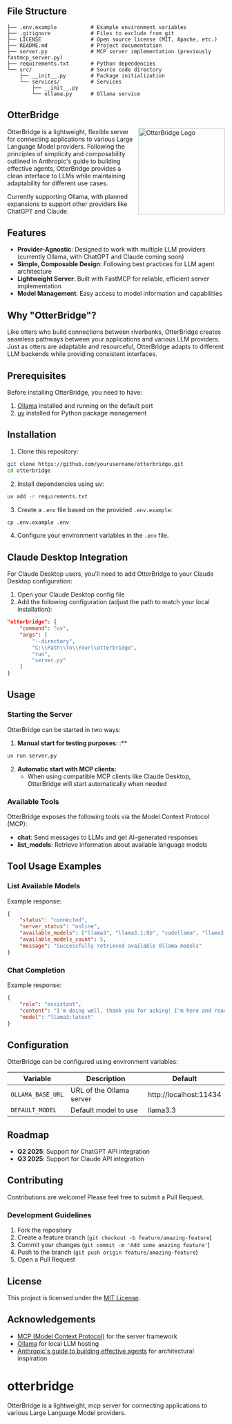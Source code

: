 ## File Structure

```
├── .env.example           # Example environment variables
├── .gitignore             # Files to exclude from git
├── LICENSE                # Open source license (MIT, Apache, etc.)
├── README.md              # Project documentation
├── server.py              # MCP server implementation (previously fastmcp_server.py)
├── requirements.txt       # Python dependencies
└── src/                   # Source code directory
    ├── __init__.py        # Package initialization
    └── services/          # Services
        ├── __init__.py
        └── ollama.py      # Ollama service
```

## OtterBridge

<img src="https://via.placeholder.com/200x200.png?text=OtterBridge" alt="OtterBridge Logo" width="200" align="right"/>

OtterBridge is a lightweight, flexible server for connecting applications to various Large Language Model providers. Following the principles of simplicity and composability outlined in Anthropic's guide to building effective agents, OtterBridge provides a clean interface to LLMs while maintaining adaptability for different use cases.

Currently supporting Ollama, with planned expansions to support other providers like ChatGPT and Claude.

## Features

- **Provider-Agnostic**: Designed to work with multiple LLM providers (currently Ollama, with ChatGPT and Claude coming soon)
- **Simple, Composable Design**: Following best practices for LLM agent architecture
- **Lightweight Server**: Built with FastMCP for reliable, efficient server implementation
- **Model Management**: Easy access to model information and capabilities

## Why "OtterBridge"?

Like otters who build connections between riverbanks, OtterBridge creates seamless pathways between your applications and various LLM providers. Just as otters are adaptable and resourceful, OtterBridge adapts to different LLM backends while providing consistent interfaces.

## Prerequisites

Before installing OtterBridge, you need to have:

1. [Ollama](https://ollama.ai/download) installed and running on the default port
2. [uv](https://github.com/astral-sh/uv) installed for Python package management

## Installation

1. Clone this repository:
```bash
git clone https://github.com/yourusername/otterbridge.git
cd otterbridge
```

2. Install dependencies using uv:
```bash
uv add -r requirements.txt
```

3. Create a `.env` file based on the provided `.env.example`:
```bash
cp .env.example .env
```

4. Configure your environment variables in the `.env` file.

## Claude Desktop Integration

For Claude Desktop users, you'll need to add OtterBridge to your Claude Desktop configuration:

1. Open your Claude Desktop config file
2. Add the following configuration (adjust the path to match your local installation):

```json
"otterbridge": {
    "command": "uv",
    "args": [
        "--directory",
        "C:\\Path\\To\\Your\\otterbridge",
        "run",
        "server.py"
    ]
}
```

## Usage

### Starting the Server

OtterBridge can be started in two ways:

1. **Manual start for testing purposes**:
:**
```bash
uv run server.py
```

2. **Automatic start with MCP clients:** 
   - When using compatible MCP clients like Claude Desktop, OtterBridge will start automatically when needed

### Available Tools

OtterBridge exposes the following tools via the Model Context Protocol (MCP):

- **chat**: Send messages to LLMs and get AI-generated responses
- **list_models**: Retrieve information about available language models

## Tool Usage Examples

### List Available Models

Example response:
```json
{
    "status": "connected",
    "server_status": "online",
    "available_models": ["llama3", "llama3.1:8b", "codellama", "llama3.3", "qwen2.5"],
    "available_models_count": 5,
    "message": "Successfully retrieved available Ollama models"
}
```

### Chat Completion

Example response:
```json
{
    "role": "assistant",
    "content": "I'm doing well, thank you for asking! I'm here and ready to help you with any questions or tasks you might have. How can I assist you today?",
    "model": "llama3:latest"
}
```

## Configuration

OtterBridge can be configured using environment variables:

| Variable | Description | Default |
|----------|-------------|---------|
| `OLLAMA_BASE_URL` | URL of the Ollama server | http://localhost:11434 |
| `DEFAULT_MODEL` | Default model to use | llama3.3 |

## Roadmap

- **Q2 2025**: Support for ChatGPT API integration
- **Q3 2025**: Support for Claude API integration

## Contributing

Contributions are welcome! Please feel free to submit a Pull Request.

### Development Guidelines

1. Fork the repository
2. Create a feature branch (`git checkout -b feature/amazing-feature`)
3. Commit your changes (`git commit -m 'Add some amazing feature'`)
4. Push to the branch (`git push origin feature/amazing-feature`)
5. Open a Pull Request

## License

This project is licensed under the [MIT License](LICENSE).

## Acknowledgements

- [MCP (Model Context Protocol)](https://github.com/modelcontextprotocol) for the server framework
- [Ollama](https://github.com/ollama/ollama) for local LLM hosting
- [Anthropic's guide to building effective agents](https://www.anthropic.com/engineering/building-effective-agents) for architectural inspiration
# otterbridge
OtterBridge is a lightweight, mcp server for connecting applications to various Large Language Model providers.
